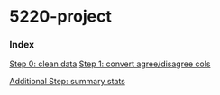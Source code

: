 # 5220-project

### Index
[Step 0: clean data](data_clean/data_clean.R)
[Step 1: convert agree/disagree cols](data_clean/convert_agree_disagree.R)




[Additional Step: summary stats](summary_stats/summary_stats.Rmd)
